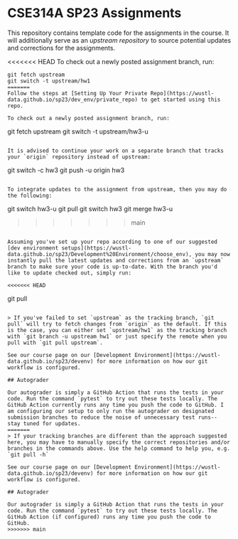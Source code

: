 # CSE314A SP23 Assignments

This repository contains template code for the assignments in the course. It will additionally serve as an _upstream repository_ to source potential updates and corrections for the assignments.

<<<<<<< HEAD
To check out a newly posted assignment branch, run:

```
git fetch upstream
git switch -t upstream/hw1
=======
Follow the steps at [Setting Up Your Private Repo](https://wustl-data.github.io/sp23/dev_env/private_repo) to get started using this repo.

To check out a newly posted assignment branch, run:

```
git fetch upstream
git switch -t upstream/hw3-u
```

It is advised to continue your work on a separate branch that tracks your `origin` repository instead of upstream:

```
git switch -c hw3
git push -u origin hw3
```

To integrate updates to the assignment from upstream, then you may do the following:
```
git switch hw3-u
git pull
git switch hw3
git merge hw3-u
>>>>>>> main
```

Assuming you've set up your repo according to one of our suggested [dev environment setups](https://wustl-data.github.io/sp23/Development%20Environment/choose_env), you may now instantly pull the latest updates and corrections from an `upstream` branch to make sure your code is up-to-date. With the branch you'd like to update checked out, simply run:

<<<<<<< HEAD
```
git pull
```

> If you've failed to set `upstream` as the tracking branch, `git pull` will try to fetch changes from `origin` as the default. If this is the case, you can either set `upstream/hw1` as the tracking branch with `git branch -u upstream hw1` or just specify the remote when you pull with `git pull upstream`.

See our course page on our [Development Environment](https://wustl-data.github.io/sp23/devenv) for more information on how our git workflow is configured.

## Autograder

Our autograder is simply a GitHub Action that runs the tests in your code. Run the command `pytest` to try out these tests locally. The GitHub Action currently runs any time you push the code to GitHub. I am configuring our setup to only run the autograder on designated submission branches to reduce the noise of unnecessary test runs-- stay tuned for updates.
=======
> If your tracking branches are different than the approach suggested here, you may have to manually specify the correct repositories and/or branches in the commands above. Use the help command to help you, e.g. `git pull -h`

See our course page on our [Development Environment](https://wustl-data.github.io/sp23/devenv) for more information on how our git workflow is configured.

## Autograder

Our autograder is simply a GitHub Action that runs the tests in your code. Run the command `pytest` to try out these tests locally. The GitHub Action (if configured) runs any time you push the code to GitHub.
>>>>>>> main
